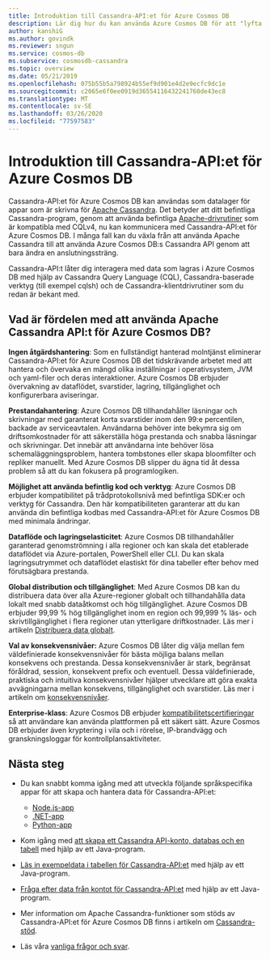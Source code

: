 ```yaml
---
title: Introduktion till Cassandra-API:et för Azure Cosmos DB
description: Lär dig hur du kan använda Azure Cosmos DB för att "lyfta och flytta" befintliga program och skapa nya program med hjälp av Cassandra-drivrutinerna och CQL
author: kanshiG
ms.author: govindk
ms.reviewer: sngun
ms.service: cosmos-db
ms.subservice: cosmosdb-cassandra
ms.topic: overview
ms.date: 05/21/2019
ms.openlocfilehash: 075b55b5a798924b55ef9d901e4d2e9ecfc9dc1e
ms.sourcegitcommit: c2065e6f0ee0919d36554116432241760de43ec8
ms.translationtype: MT
ms.contentlocale: sv-SE
ms.lasthandoff: 03/26/2020
ms.locfileid: "77597583"
---
```

# <a name="introduction-to-the-azure-cosmos-db-cassandra-api"></a>Introduktion till Cassandra-API:et för Azure Cosmos DB

Cassandra-API:et för Azure Cosmos DB kan användas som datalager för appar som är skrivna för [Apache Cassandra](https://cassandra.apache.org). Det betyder att ditt befintliga Cassandra-program, genom att använda befintliga [Apache-drivrutiner](https://cassandra.apache.org/doc/latest/getting_started/drivers.html?highlight=driver) som är kompatibla med CQLv4, nu kan kommunicera med Cassandra-API:et för Azure Cosmos DB. I många fall kan du växla från att använda Apache Cassandra till att använda Azure Cosmos DB:s Cassandra API genom att bara ändra en anslutningssträng. 

Cassandra-API:t låter dig interagera med data som lagras i Azure Cosmos DB med hjälp av Cassandra Query Language (CQL), Cassandra-baserade verktyg (till exempel cqlsh) och de Cassandra-klientdrivrutiner som du redan är bekant med.

## <a name="what-is-the-benefit-of-using-apache-cassandra-api-for-azure-cosmos-db"></a>Vad är fördelen med att använda Apache Cassandra API:t för Azure Cosmos DB?

**Ingen åtgärdshantering**: Som en fullständigt hanterad molntjänst eliminerar Cassandra-API:et för Azure Cosmos DB det tidskrävande arbetet med att hantera och övervaka en mängd olika inställningar i operativsystem, JVM och yaml-filer och deras interaktioner. Azure Cosmos DB erbjuder övervakning av dataflödet, svarstider, lagring, tillgänglighet och konfigurerbara aviseringar.

**Prestandahantering**: Azure Cosmos DB tillhandahåller läsningar och skrivningar med garanterat korta svarstider inom den 99:e percentilen, backade av serviceavtalen. Användarna behöver inte bekymra sig om driftsomkostnader för att säkerställa höga prestanda och snabba läsningar och skrivningar. Det innebär att användarna inte behöver lösa schemaläggningsproblem, hantera tombstones eller skapa bloomfilter och repliker manuellt. Med Azure Cosmos DB slipper du ägna tid åt dessa problem så att du kan fokusera på programlogiken.

**Möjlighet att använda befintlig kod och verktyg**: Azure Cosmos DB erbjuder kompatibilitet på trådprotokollsnivå med befintliga SDK:er och verktyg för Cassandra. Den här kompatibiliteten garanterar att du kan använda din befintliga kodbas med Cassandra-API:et för Azure Cosmos DB med minimala ändringar.

**Dataflöde och lagringselasticitet**: Azure Cosmos DB tillhandahåller garanterad genomströmning i alla regioner och kan skala det etablerade dataflödet via Azure-portalen, PowerShell eller CLI. Du kan skala lagringsutrymmet och dataflödet elastiskt för dina tabeller efter behov med förutsägbara prestanda.

**Global distribution och tillgänglighet**: Med Azure Cosmos DB kan du distribuera data över alla Azure-regioner globalt och tillhandahålla data lokalt med snabb dataåtkomst och hög tillgänglighet. Azure Cosmos DB erbjuder 99,99 % hög tillgänglighet inom en region och 99,999 % läs- och skrivtillgänglighet i flera regioner utan ytterligare driftkostnader. Läs mer i artikeln [Distribuera data globalt](distribute-data-globally.md). 

**Val av konsekvensnivåer:** Azure Cosmos DB låter dig välja mellan fem väldefinierade konsekvensnivåer för bästa möjliga balans mellan konsekvens och prestanda. Dessa konsekvensnivåer är stark, begränsat föråldrad, session, konsekvent prefix och eventuell. Dessa väldefinierade, praktiska och intuitiva konsekvensnivåer hjälper utvecklare att göra exakta avvägningarna mellan konsekvens, tillgänglighet och svarstider. Läs mer i artikeln om [konsekvensnivåer](consistency-levels.md). 

**Enterprise-klass**: Azure Cosmos DB erbjuder [kompatibilitetscertifieringar](https://www.microsoft.com/trustcenter) så att användare kan använda plattformen på ett säkert sätt. Azure Cosmos DB erbjuder även kryptering i vila och i rörelse, IP-brandvägg och granskningsloggar för kontrollplansaktiviteter.

## <a name="next-steps"></a>Nästa steg

* Du kan snabbt komma igång med att utveckla följande språkspecifika appar för att skapa och hantera data för Cassandra-API:et:
  - [Node.js-app](create-cassandra-nodejs.md)
  - [.NET-app](create-cassandra-dotnet.md)
  - [Python-app](create-cassandra-python.md)

* Kom igång med [att skapa ett Cassandra API-konto, databas och en tabell](create-cassandra-api-account-java.md) med hjälp av ett Java-program.

* [Läs in exempeldata i tabellen för Cassandra-API:et](cassandra-api-load-data.md) med hjälp av ett Java-program.

* [Fråga efter data från kontot för Cassandra-API:et](cassandra-api-query-data.md) med hjälp av ett Java-program.

* Mer information om Apache Cassandra-funktioner som stöds av Cassandra-API:et för Azure Cosmos DB finns i artikeln om [Cassandra-stöd](cassandra-support.md).

* Läs våra [vanliga frågor och svar](faq.md#cassandra).
